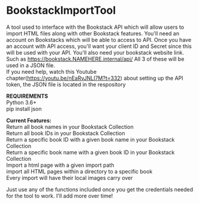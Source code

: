 # BookstackImportTool
A tool used to interface with the Bookstack API which will allow users to import HTML files along with other Bookstack features. 
You'll need an account on Bookstacks which will be able to access to API. 
Once you have an account with API access, you'll want your client ID and Secret since this will be used with your API. You'll also need 
your bookstack website link. Such as https://bookstack.NAMEHERE.internal/api/
All 3 of these will be used in a JSON file. <br>
If you need help, watch this Youtube chapter(https://youtu.be/nEaRvJNLI7M?t=332) about setting up the API token, the JSON file is located in the respository 

**REQUIREMENTS** <br>
Python 3.6+ <br>
pip install json  <br>


**Current Features:**<br>
Return all book names in your Bookstack Collection<br>
Return all book IDs in your Bookstack Collection<br>
Return a specific book ID with a given book name in your Bookstack Collection<br>
Return a specific book name with a given book ID in your Bookstack Collection<br>
Import a html page with a given import path<br>
import all HTML pages within a directory to a specific book<br>
Every import will have their local images carry over<br>

Just use any of the functions included once you get the credentials needed for the tool to work. I'll add more over time! <br>
